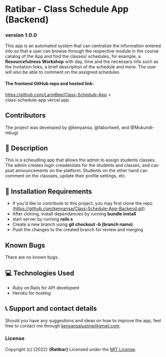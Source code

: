 # Ratibar - Class Schedule App (Backend)
### version 1.0.0
This app is an automated system that can centralize the information entered into so that a user can browse through the respective module in the course catalog of the App and find the classes/ schedules, for example, a <b>Resourcefulness Workshop</b> with day, time and the necessary info such as the Invitation links, a brief description of the schedule and more. The user will also be able to comment on the assigned schedules

#### The frontend GitHub repo and hosted link: <br>
https://github.com/LarmBee/Class-Schedule-App ><br>
class-schedule-app.vercel.app 

<!-- ## Screeshots
![Description part of the web-app](web-app_1.png)
![Pictorial for the Generator](web-app_2.png) -->

## Contributors
The project was developed by @kenyansa, @fabortwell, and @Mukundi-mbugi
## :flashlight: Description
This is a scheudling app that allows the admin to assign students classes. The admin creates login creadentials for the students and classes, and can post announcements on the platform. Students on the other hand can comment on the classses, update their profile settings, etc.

## :pushpin: Installation Requirements
- If you'd like to contribute to this project, you may first clone the repo (https://github.com/kenyansa/Class-Schedule-App-Backend.git).
- After cloning, install dependancies by running <b>bundle install</b>
- start server by running <b>rails s</b>
- Create a new branch using <b>git checkout -b (branch name) </b>
- Push the changes to the created branch for review and merging
## Known Bugs
There are no known bugs.
  
## :computer: Technologies Used
- Ruby on Rails for API developent
- Heroku for hosting
 ## :telephone_receiver: Support and contact details
Should you have any suggestions and ideas on how to improve the app, feel free to contact me through kenyansajustine@gmail.com.
### License
Copyright (c) {2022} **{Ratibar}**
Licensed under the [MIT License](LICENSE).
